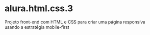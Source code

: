 # alura.html.css.3
 Projeto front-end com HTML e CSS para criar uma página responsíva usando a estratégia mobile-first
